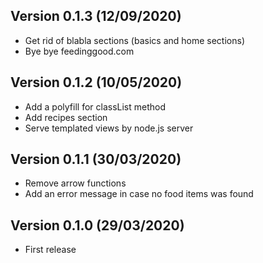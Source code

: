 Version 0.1.3 (12/09/2020)
-----------------------------
* Get rid of blabla sections (basics and home sections)
* Bye bye feedinggood.com

Version 0.1.2 (10/05/2020)
-----------------------------
* Add a polyfill for classList method
* Add recipes section
* Serve templated views by node.js server

Version 0.1.1 (30/03/2020)
-----------------------------
* Remove arrow functions
* Add an error message in case no food items was found


Version 0.1.0 (29/03/2020)
-----------------------------
* First release
